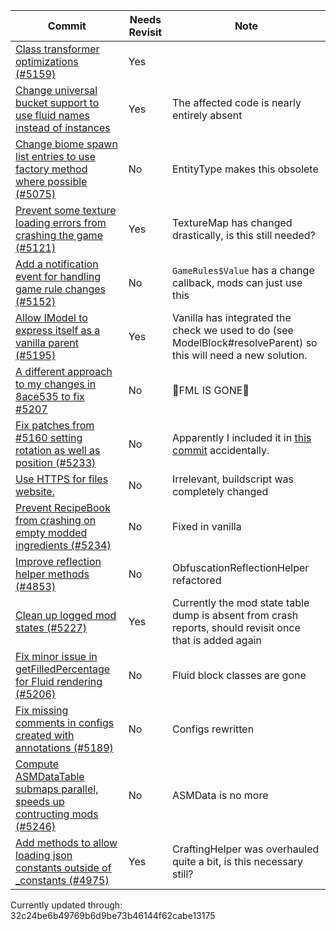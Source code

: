 |Commit|Needs Revisit|Note|
|------|-------------|----|
|[Class transformer optimizations (#5159)](https://github.com/MinecraftForge/MinecraftForge/commit/10036aa764f9678ef2c86cde40ddcaf72d32dc95)| Yes |  |
|[Change universal bucket support to use fluid names instead of instances](https://github.com/MinecraftForge/MinecraftForge/commit/82262e462e5ea8ff3a368ffce7d0edfd301dfeb0)| Yes | The affected code is nearly entirely absent |
|[Change biome spawn list entries to use factory method where possible (#5075)](https://github.com/MinecraftForge/MinecraftForge/commit/214275babadb9288ecea779245442687dd3ae8cd)| No | EntityType makes this obsolete |
|[Prevent some texture loading errors from crashing the game (#5121)](https://github.com/MinecraftForge/MinecraftForge/commit/633746673523e9375a933fa00badcc180018332e)| Yes | TextureMap has changed drastically, is this still needed? |
|[Add a notification event for handling game rule changes (#5152)](https://github.com/MinecraftForge/MinecraftForge/commit/55a7c6d64b61a40a5d7aa8cef4259f2209e2cd5e) | No | `GameRules$Value` has a change callback, mods can just use this |
|[Allow IModel to express itself as a vanilla parent (#5195)](https://github.com/MinecraftForge/MinecraftForge/commit/f9c2f715fd63bed9d4bd78b332ed348ad7383a30) | Yes | Vanilla has integrated the check we used to do (see ModelBlock#resolveParent) so this will need a new solution. |
|[A different approach to my changes in 8ace535 to fix #5207](https://github.com/MinecraftForge/MinecraftForge/commit/10dbbf9c1915b7f5b2fc879a630b199aedbd192a) | No | 🦀FML IS GONE🦀 |
|[Fix patches from #5160 setting rotation as well as position (#5233)](https://github.com/MinecraftForge/MinecraftForge/commit/ebc4eaddac66e8d9eee6a859b473d3165b1bbfdb) | No | Apparently I included it in [this commit](https://github.com/MinecraftForge/MinecraftForge/commit/958bbf6c9a3c55aa2a1543679f95b4b985a31ed3) accidentally. |
|[Use HTTPS for files website.](https://github.com/MinecraftForge/MinecraftForge/commit/607da1bd9b07ed07d8332530d90bca869503cc6d) | No | Irrelevant, buildscript was completely changed |
|[Prevent RecipeBook from crashing on empty modded ingredients (#5234)](https://github.com/MinecraftForge/MinecraftForge/commit/e406137b19596224997397ebfbd033f21defefce) | No | Fixed in vanilla |
|[Improve reflection helper methods (#4853)](https://github.com/MinecraftForge/MinecraftForge/commit/d16472d0ba38c04d46fbdb59cc035c6796b4798f) | No | ObfuscationReflectionHelper refactored |
|[Clean up logged mod states (#5227)](https://github.com/MinecraftForge/MinecraftForge/commit/0b47ccc015dd1ac2a1d9210b49938cff6f2596d7) | Yes | Currently the mod state table dump is absent from crash reports, should revisit once that is added again |
|[Fix minor issue in getFilledPercentage for Fluid rendering (#5206)](https://github.com/MinecraftForge/MinecraftForge/commit/3cf97f43fec5514033f24b099218c3254753dff8) | No | Fluid block classes are gone |
|[Fix missing comments in configs created with annotations (#5189)](https://github.com/MinecraftForge/MinecraftForge/commit/3dfe47944d80432c31108b8497b6ed9376faf4be) | No | Configs rewritten |
|[Compute ASMDataTable submaps parallel, speeds up contructing mods (#5246)](https://github.com/MinecraftForge/MinecraftForge/commit/7f337cf2309631bccd2d6c573c1a348f48f067f3) | No | ASMData is no more |
|[Add methods to allow loading json constants outside of _constants (#4975)](https://github.com/MinecraftForge/MinecraftForge/commit/5f56b7cd096add31687b21bbb8b6be92a112e7c0) | Yes | CraftingHelper was overhauled quite a bit, is this necessary still? |

Currently updated through: 32c24be6b49769b6d9be73b46144f62cabe13175
